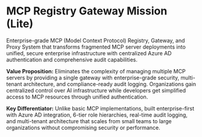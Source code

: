 # MCP Registry Gateway Mission (Lite)

Enterprise-grade MCP (Model Context Protocol) Registry, Gateway, and Proxy System that transforms fragmented MCP server deployments into unified, secure enterprise infrastructure with centralized Azure AD authentication and comprehensive audit capabilities.

**Value Proposition:** Eliminates the complexity of managing multiple MCP servers by providing a single gateway with enterprise-grade security, multi-tenant architecture, and compliance-ready audit logging. Organizations gain centralized control over AI infrastructure while developers get simplified access to MCP resources through unified authentication.

**Key Differentiator:** Unlike basic MCP implementations, built enterprise-first with Azure AD integration, 6-tier role hierarchies, real-time audit logging, and multi-tenant architecture that scales from small teams to large organizations without compromising security or performance.